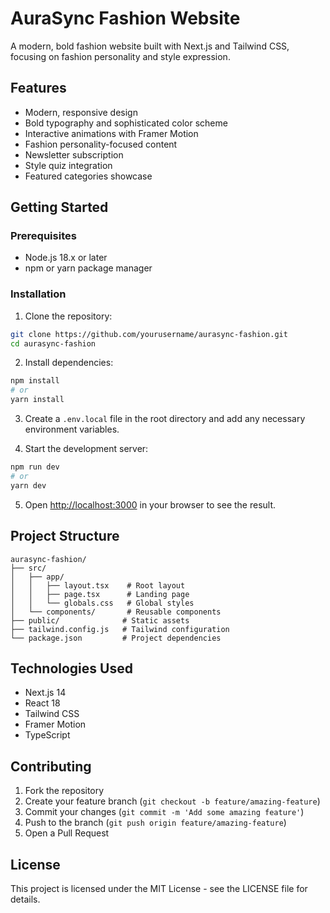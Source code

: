 # AuraSync Fashion Website

A modern, bold fashion website built with Next.js and Tailwind CSS, focusing on fashion personality and style expression.

## Features

- Modern, responsive design
- Bold typography and sophisticated color scheme
- Interactive animations with Framer Motion
- Fashion personality-focused content
- Newsletter subscription
- Style quiz integration
- Featured categories showcase

## Getting Started

### Prerequisites

- Node.js 18.x or later
- npm or yarn package manager

### Installation

1. Clone the repository:
```bash
git clone https://github.com/yourusername/aurasync-fashion.git
cd aurasync-fashion
```

2. Install dependencies:
```bash
npm install
# or
yarn install
```

3. Create a `.env.local` file in the root directory and add any necessary environment variables.

4. Start the development server:
```bash
npm run dev
# or
yarn dev
```

5. Open [http://localhost:3000](http://localhost:3000) in your browser to see the result.

## Project Structure

```
aurasync-fashion/
├── src/
│   ├── app/
│   │   ├── layout.tsx    # Root layout
│   │   ├── page.tsx      # Landing page
│   │   └── globals.css   # Global styles
│   └── components/       # Reusable components
├── public/              # Static assets
├── tailwind.config.js   # Tailwind configuration
└── package.json         # Project dependencies
```

## Technologies Used

- Next.js 14
- React 18
- Tailwind CSS
- Framer Motion
- TypeScript

## Contributing

1. Fork the repository
2. Create your feature branch (`git checkout -b feature/amazing-feature`)
3. Commit your changes (`git commit -m 'Add some amazing feature'`)
4. Push to the branch (`git push origin feature/amazing-feature`)
5. Open a Pull Request

## License

This project is licensed under the MIT License - see the LICENSE file for details. 
